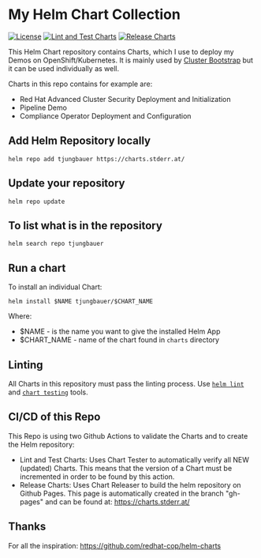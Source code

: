 # My Helm Chart Collection

[![License](https://img.shields.io/badge/License-Apache_2.0-blue.svg)](https://opensource.org/licenses/Apache-2.0)
[![Lint and Test Charts](https://github.com/tjungbauer/helm-charts/actions/workflows/lint_and_test_charts.yml/badge.svg)](https://github.com/tjungbauer/helm-charts/actions/workflows/lint_and_test_charts.yml)
[![Release Charts](https://github.com/tjungbauer/helm-charts/actions/workflows/release.yml/badge.svg)](https://github.com/tjungbauer/helm-charts/actions/workflows/release.yml)

This Helm Chart repository contains Charts, which I use to deploy my Demos on OpenShift/Kubernetes. 
It is mainly used by [Cluster Bootstrap](https://github.com/tjungbauer/openshift-cluster-bootstrap) but it can be used individually as well.

Charts in this repo contains for example are:

* Red Hat Advanced Cluster Security Deployment and Initialization
* Pipeline Demo
* Compliance Operator Deployment and Configuration

## Add Helm Repository locally
```
helm repo add tjungbauer https://charts.stderr.at/
```

## Update your repository
```
helm repo update
```

## To list what is in the repository
```
helm search repo tjungbauer
```

## Run a chart
To install an individual Chart: 
```
helm install $NAME tjungbauer/$CHART_NAME
```
Where:
* $NAME - is the name you want to give the installed Helm App
* $CHART_NAME - name of the chart found in `charts` directory

## Linting
All Charts in this repository must pass the linting process. Use [`helm lint`](https://helm.sh/docs/helm/helm_lint/) and [`chart testing`](https://github.com/helm/chart-testing/blob/master/doc/ct_lint.md) tools.

## CI/CD of this Repo 
This Repo is using two Github Actions to validate the Charts and to create the Helm repository:

* Lint and Test Charts: Uses Chart Tester to automatically verify all NEW (updated) Charts. This means that the version of a Chart must be incremented in order to be found by this action.
* Release Charts: Uses Chart Releaser to build the helm repository on Github Pages. This page is automatically created in the branch "gh-pages" and can be found at: https://charts.stderr.at/

## Thanks
For all the inspiration: https://github.com/redhat-cop/helm-charts 
